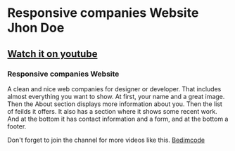 # Responsive companies Website Jhon Doe

## [Watch it on youtube](https://youtu.be/6cidbUHNZRQ)

###  Responsive companies Website
A clean and nice web companies for designer or developer. That includes almost everything you want to show. At first, your name and a great image. Then the About section displays more information about you. Then the list of feilds it offers. It also has a section where it shows some recent work. And at the bottom it has contact information and a form, and at the bottom a footer.

Don't forget to join the channel for more videos like this.
[Bedimcode](https://www.youtube.com/c/Bedimcode)
